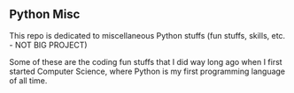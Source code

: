 ## Python Misc

This repo is dedicated to miscellaneous Python stuffs (fun stuffs, skills, etc. - NOT BIG PROJECT)

Some of these are the coding fun stuffs that I did way long ago when I first started Computer Science, where Python is my first programming language of all time.
